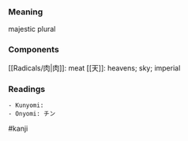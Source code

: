 ### Meaning

majestic plural

### Components

[[Radicals/肉|肉]]: meat [[天]]: heavens; sky; imperial

### Readings

```
- Kunyomi: 
- Onyomi: チン
```

#kanji